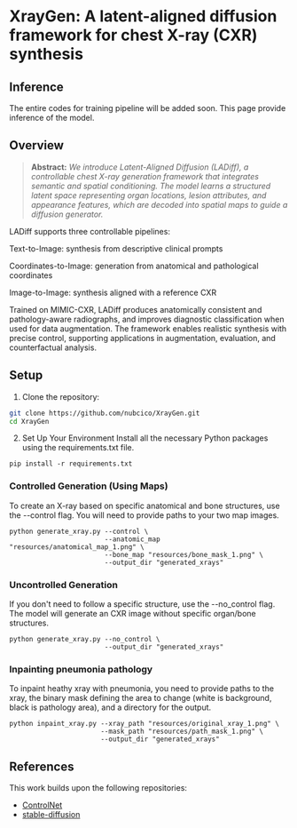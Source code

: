 # XrayGen: A latent-aligned diffusion framework for chest X-ray (CXR) synthesis

## Inference

The entire codes for training pipeline will be added soon. This page provide inference of the model.

## Overview

> **Abstract:** *We introduce Latent-Aligned Diffusion (LADiff), a controllable chest X-ray generation framework that integrates semantic and spatial conditioning. The model learns a structured latent space representing organ locations, lesion attributes, and appearance features, which are decoded into spatial maps to guide a diffusion generator.*  

LADiff supports three controllable pipelines:

Text-to-Image: synthesis from descriptive clinical prompts

Coordinates-to-Image: generation from anatomical and pathological coordinates

Image-to-Image: synthesis aligned with a reference CXR

Trained on MIMIC-CXR, LADiff produces anatomically consistent and pathology-aware radiographs, and improves diagnostic classification when used for data augmentation. The framework enables realistic synthesis with precise control, supporting applications in augmentation, evaluation, and counterfactual analysis.

## Setup

1. Clone the repository:

```bash
git clone https://github.com/nubcico/XrayGen.git
cd XrayGen
```

2. Set Up Your Environment
Install all the necessary Python packages using the requirements.txt file.

```
pip install -r requirements.txt
```

### Controlled Generation (Using Maps)
To create an X-ray based on specific anatomical and bone structures, use the --control flag. You will need to provide paths to your two map images.

```
python generate_xray.py --control \
                        --anatomic_map "resources/anatomical_map_1.png" \
                        --bone_map "resources/bone_mask_1.png" \
                        --output_dir "generated_xrays"
```

### Uncontrolled Generation
If you don't need to follow a specific structure, use the --no_control flag. The model will generate an CXR image without specific organ/bone structures.

```
python generate_xray.py --no_control \
                        --output_dir "generated_xrays"
```

### Inpainting pneumonia pathology
To inpaint heathy xray with pneumonia, you need to provide paths to the xray, the binary mask defining the area to change (white is background, black is pathology area), and a directory for the output.
```
python inpaint_xray.py --xray_path "resources/original_xray_1.png" \
                       --mask_path "resources/path_mask_1.png" \
                       --output_dir "generated_xrays"
```

## References

This work builds upon the following repositories:

- [ControlNet](https://github.com/lllyasviel/ControlNet)
- [stable-diffusion](https://github.com/CompVis/stable-diffusion/)
